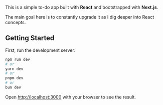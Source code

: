 This is a simple to-do app built with **React** and bootstrapped with **Next.js**.

The main goal here is to constantly upgrade it as I dig deeper into React concepts.

## Getting Started

First, run the development server:

```bash
npm run dev
# or
yarn dev
# or
pnpm dev
# or
bun dev
```

Open [http://localhost:3000](http://localhost:3000) with your browser to see the result.
